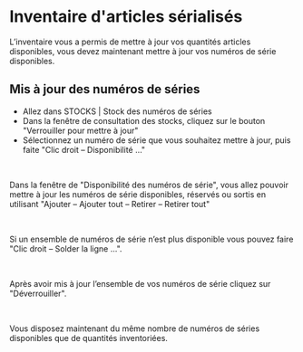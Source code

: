# Inventaire d'articles sérialisés

L’inventaire vous a permis de mettre à jour vos quantités articles disponibles, 
 vous devez maintenant mettre à jour vos numéros de série disponibles.


## Mis à jour des numéros de séries


* Allez dans STOCKS | Stock des numéros de séries
* Dans la fenêtre 
 de consultation des stocks, cliquez sur le bouton "Verrouiller 
 pour mettre à jour"
* Sélectionnez un 
 numéro de série que vous souhaitez mettre à jour, puis faite "Clic 
 droit – Disponibilité …"


 


Dans la fenêtre de "Disponibilité des numéros 
 de série", vous allez pouvoir mettre à jour les numéros de série 
 disponibles, réservés ou sortis en utilisant "Ajouter – Ajouter tout 
 – Retirer – Retirer tout" 


 


Si un ensemble de numéros de série n’est plus 
 disponible vous pouvez faire "Clic droit – Solder la ligne …".


 


Après avoir mis à jour l’ensemble de vos numéros 
 de série cliquez sur "Déverrouiller".


 


Vous disposez maintenant du même nombre de numéros 
 de séries disponibles que de quantités inventoriées.


